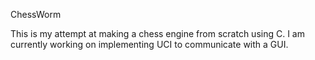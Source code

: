 ChessWorm

This is my attempt at making a chess engine from scratch using C.
I am currently working on implementing UCI to communicate with a GUI.